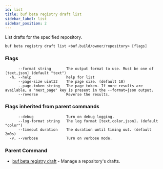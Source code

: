 ```yaml
---
id: list
title: buf beta registry draft list
sidebar_label: list
sidebar_position: 2
---
```

List drafts for the specified repository.

```
buf beta registry draft list <buf.build/owner/repository> [flags]
```

### Flags

```
      --format string       The output format to use. Must be one of [text,json] (default "text")
  -h, --help                help for list
      --page-size uint32    The page size. (default 10)
      --page-token string   The page token. If more results are available, a "next_page" key is present in the --format=json output.
      --reverse             Reverse the results.
```

### Flags inherited from parent commands

```
      --debug               Turn on debug logging.
      --log-format string   The log format [text,color,json]. (default "color")
      --timeout duration    The duration until timing out. (default 2m0s)
  -v, --verbose             Turn on verbose mode.
```

### Parent Command

* [buf beta registry draft](index)	 - Manage a repository's drafts.
